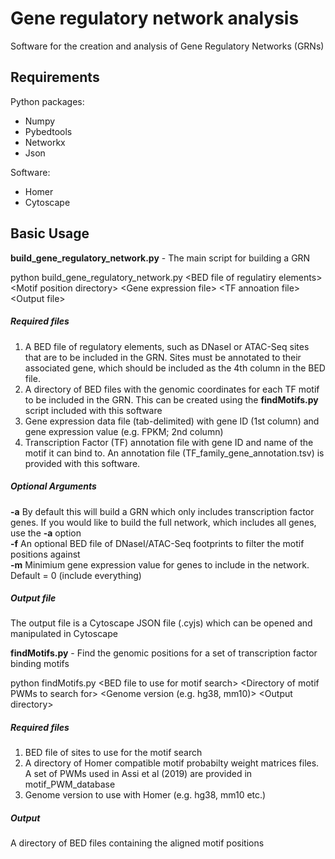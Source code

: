 # Gene regulatory network analysis

Software for the creation and analysis of Gene Regulatory Networks (GRNs)

Requirements
----------
Python packages:
* Numpy
* Pybedtools
* Networkx
* Json

Software:
* Homer
* Cytoscape

Basic Usage
----------
<b>build_gene_regulatory_network.py</b> - The main script for building a GRN

python build_gene_regulatory_network.py \<BED file of regulatiry elements\> \<Motif position directory\> \<Gene expression file\> \<TF annoation file\> \<Output file\>

##### Required files
1. A BED file of regulatory elements, such as DNaseI or ATAC-Seq sites that are to be included in the GRN. Sites must be annotated to their associated gene, which should be included as the 4th column in the BED file.
2. A directory of BED files with the genomic coordinates for each TF motif to be included in the GRN. This can be created using the <b>findMotifs.py</b> script included with this software
3. Gene expression data file (tab-delimited) with gene ID (1st column) and gene expression value (e.g. FPKM; 2nd column)
4. Transcription Factor (TF) annotation file with gene ID and name of the motif it can bind to. An annotation file (TF_family_gene_annotation.tsv) is provided with this software.

##### Optional Arguments
<b>-a</b> By default this will build a GRN which only includes transcription factor genes. If you would like to build the full network, which includes all genes, use the <b>-a</b> option<br>
<b>-f</b> An optional BED file of DNaseI/ATAC-Seq footprints to filter the motif positions against<br>
<b>-m</b> Minimium gene expression value for genes to include in the network. Default = 0 (include everything)

##### Output file
The output file is a Cytoscape JSON file (.cyjs) which can be opened and manipulated in Cytoscape

<b>findMotifs.py</b> - Find the genomic positions for a set of transcription factor binding motifs

python findMotifs.py \<BED file to use for motif search\> \<Directory of motif PWMs to search for\> \<Genome version (e.g. hg38, mm10)\> \<Output directory\>

##### Required files
1. BED file of sites to use for the motif search
2. A directory of Homer compatible motif probabilty weight matrices files. A set of PWMs used in Assi et al (2019) are provided in motif_PWM_database
3. Genome version to use with Homer (e.g. hg38, mm10 etc.)

##### Output
A directory of BED files containing the aligned motif positions



